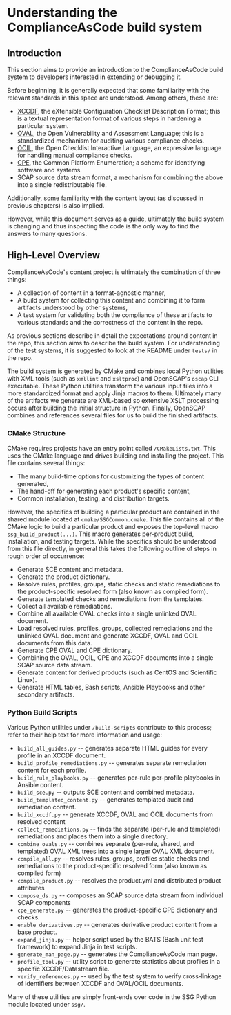 # Understanding the ComplianceAsCode build system

## Introduction

This section aims to provide an introduction to the ComplianceAsCode build
system to developers interested in extending or debugging it.

Before beginning, it is generally expected that some familiarity with the
relevant standards in this space are understood. Among others, these are:

- [XCCDF](https://csrc.nist.gov/projects/security-content-automation-protocol/specifications/xccdf),
  the eXtensible Configuration Checklist Description Format; this is a
  textual representation format of various steps in hardening a particular
  system.
- [OVAL](https://oval.cisecurity.org/), the Open Vulnerability and Assessment
  Language; this is a standardized mechanism for auditing various compliance
  checks.
- [OCIL](https://csrc.nist.gov/projects/security-content-automation-protocol/specifications/ocil),
  the Open Checklist Interactive Language, an expressive language for
  handling manual compliance checks.
- [CPE](https://nvd.nist.gov/products/cpe), the Common Platform Enumeration;
  a scheme for identifying software and systems.
- SCAP source data stream format, a mechanism for combining the above into a single
  redistributable file.

Additionally, some familiarity with the content layout (as discussed in
previous chapters) is also implied.

However, while this document serves as a guide, ultimately the build system
is changing and thus inspecting the code is the only way to find the answers
to many questions.


## High-Level Overview

ComplianceAsCode's content project is ultimately the combination of three
things:

- A collection of content in a format-agnostic manner,
- A build system for collecting this content and combining it to form
  artifacts understood by other systems,
- A test system for validating both the compliance of these artifacts
  to various standards and the correctness of the content in the repo.

As previous sections describe in detail the expectations around content in the
repo, this section aims to describe the build system. For understanding of the
test systems, it is suggested to look at the README under `tests/` in the
repo.

The build system is generated by CMake and combines local Python utilities
with XML tools (such as `xmllint` and `xsltproc`) and OpenSCAP's `oscap`
CLI executable. These Python utilities transform the various input files
into a more standardized format and apply Jinja macros to them. Ultimately
many of the artifacts we generate are XML-based so extensive XSLT processing
occurs after building the initial structure in Python. Finally, OpenSCAP
combines and references several files for us to build the finished artifacts.


### CMake Structure

CMake requires projects have an entry point called `/CMakeLists.txt`. This
uses the CMake language and drives building and installing the project. This
file contains several things:

- The many build-time options for customizing the types of content generated,
- The hand-off for generating each product's specific content,
- Common installation, testing, and distribution targets.

However, the specifics of building a particular product are contained in the
shared module located at `cmake/SSGCommon.cmake`. This file contains all of
the CMake logic to build a particular product and exposes the top-level macro
`ssg_build_product(...)`. This macro generates per-product build, installation,
and testing targets. While the specifics should be understood from this file
directly, in general this takes the following outline of steps in rough order
of occurrence:

- Generate SCE content and metadata.
- Generate the product dictionary.
- Resolve rules, profiles, groups, static checks and static remediations to the product-specific resolved form (also known as compiled form).
- Generate templated checks and remediations from the templates.
- Collect all available remediations.
- Combine all available OVAL checks into a single unlinked OVAL document.
- Load resolved rules, profiles, groups, collected remediations and the unlinked OVAL document and generate XCCDF, OVAL and OCIL documents from this data.
- Generate CPE OVAL and CPE dictionary.
- Combining the OVAL, OCIL, CPE and XCCDF documents into a single SCAP source data stream.
- Generate content for derived products (such as CentOS and Scientific Linux).
- Generate HTML tables, Bash scripts, Ansible Playbooks and other secondary artifacts.

### Python Build Scripts

Various Python utilities under `/build-scripts` contribute to this process;
refer to their help text for more information and usage:

- `build_all_guides.py` -- generates separate HTML guides for every profile
  in an XCCDF document.
- `build_profile_remediations.py` -- generates separate remediation content
  for each profile.
- `build_rule_playbooks.py` -- generates per-rule per-profile playbooks in
  Ansible content.
- `build_sce.py` -- outputs SCE content and combined metadata.
- `build_templated_content.py` -- generates templated audit and remediation
  content.
- `build_xccdf.py` -- generate XCCDF, OVAL and OCIL documents from resolved content
- `collect_remediations.py` -- finds the separate (per-rule and templated)
  remediations and places them into a single directory.
- `combine_ovals.py` -- combines separate (per-rule, shared, and templated) OVAL XML trees into a single larger OVAL XML document.
- `compile_all.py` -- resolves rules, groups, profiles static checks and remediations to the product-specific resolved form (also known as compiled form)
- `compile_product.py` -- resolves the product.yml and distributed product attributes
- `compose_ds.py` -- composes an SCAP source data stream from individual
  SCAP components
- `cpe_generate.py` -- generates the product-specific CPE dictionary and
  checks.
- `enable_derivatives.py` -- generates derivative product content from a
  base product.
- `expand_jinja.py` -- helper script used by the BATS (Bash unit test
  framework) to expand Jinja in test scripts.
- `generate_man_page.py` -- generates the ComplianceAsCode man page.
- `profile_tool.py` -- utility script to generate statistics about profiles
  in a specific XCCDF/Datastream file.
- `verify_references.py` -- used by the test system to verify cross-linkage
  of identifiers between XCCDF and OVAL/OCIL documents.

Many of these utilities are simply front-ends over code in the SSG Python
module located under `ssg/`.

